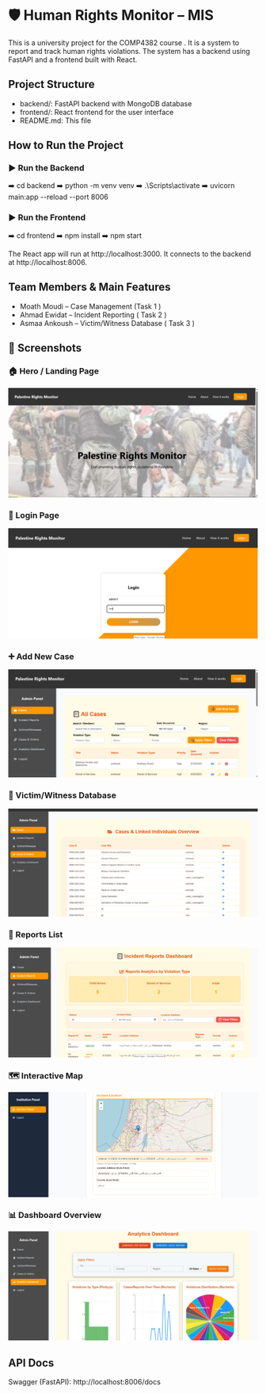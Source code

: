 # 🛡️ Human Rights Monitor – MIS
This is a university project for the COMP4382 course . It is a system to report and track human rights violations. The system has a backend using FastAPI and a frontend built with React.


## Project Structure
- backend/: FastAPI backend with MongoDB database  
- frontend/: React frontend for the user interface  
- README.md: This file


## How to Run the Project
### ▶️ Run the Backend
➡️ cd backend ➡️ python -m venv venv ➡️ .\Scripts\activate ➡️ uvicorn main:app --reload --port 8006

### ▶️ Run the Frontend
➡️ cd frontend ➡️ npm install ➡️ npm start


The React app will run at http://localhost:3000.
It connects to the backend at http://localhost:8006.

## Team Members & Main Features

- Moath Moudi – Case Management (Task 1 )  
- Ahmad Ewidat – Incident Reporting ( Task 2 ) 
- Asmaa Ankoush – Victim/Witness Database ( Task 3 )

## 📸 Screenshots

### 🏠 Hero / Landing Page
![Hero Page](backend/screenshots/hero.png)

### 🔐 Login Page
![Login Page](backend/screenshots/login.PNG)

### ➕ Add New Case
![Add Case](backend/screenshots/addCase.PNG)

### 🧍 Victim/Witness Database
![Victim Page](backend/screenshots/victims.PNG)

### 📄 Reports List
![Reports Page](backend/screenshots/reports.PNG)


### 🗺️ Interactive Map
![Map Page](backend/screenshots/map.PNG)

### 📊 Dashboard Overview
![Dashboard](backend/screenshots/dashord.PNG)




## API Docs
Swagger (FastAPI): http://localhost:8006/docs

